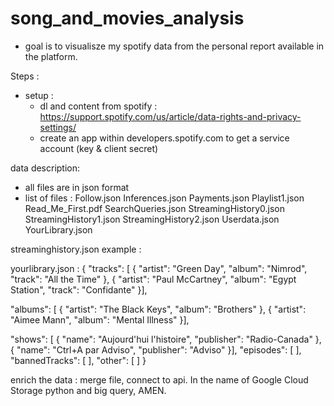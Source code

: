 # song_and_movies_analysis

- goal is to visualisze my spotify data from the personal report available in the platform.

Steps :
- setup :
  - dl and content from spotify : https://support.spotify.com/us/article/data-rights-and-privacy-settings/
  - create an app within developers.spotify.com to get a service account (key & client secret)

data description:
- all files are in json format
- list of files :
  Follow.json
  Inferences.json
  Payments.json
  Playlist1.json
  Read_Me_First.pdf
  SearchQueries.json
  StreamingHistory0.json
  StreamingHistory1.json
  StreamingHistory2.json
  Userdata.json
  YourLibrary.json

streaminghistory.json example :

yourlibrary.json :
{
 "tracks": [
    {
      "artist": "Green Day",
      "album": "Nimrod",
      "track": "All the Time"
    }, 
    {
      "artist": "Paul McCartney",
      "album": "Egypt Station",
      "track": "Confidante"
    }],

"albums": [
    {
      "artist": "The Black Keys",
      "album": "Brothers"
    },
    {
      "artist": "Aimee Mann",
      "album": "Mental Illness"
      }],

"shows": [
    {
      "name": "Aujourd'hui l'histoire",
      "publisher": "Radio-Canada"
    },
    {
      "name": "Ctrl+A par Adviso",
      "publisher": "Adviso"
    }],
"episodes": [  ],
"bannedTracks": [  ],
"other": [  ]
}


enrich the data : merge file, connect to api. In the name of Google Cloud Storage python and big query, AMEN.
